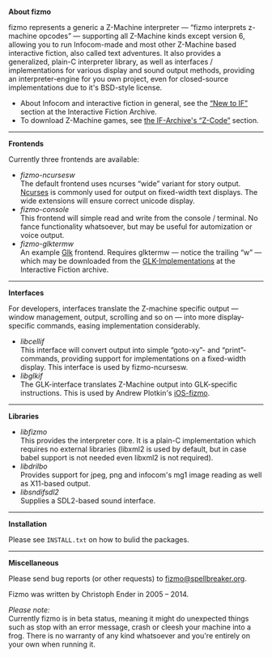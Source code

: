 

**About fizmo**


fizmo represents a generic a Z-Machine interpreter — “fizmo interprets z-machine opcodes” — supporting all Z-Machine kinds except version 6, allowing you to run Infocom-made and most other Z-Machine based interactive fiction, also called text adventures. It also provides a generalized, plain-C interpreter library, as well as interfaces / implementations for various display and sound output methods, providing an interpreter-engine for you own project, even for closed-source implementations due to it's BSD-style license.


 - About Infocom and interactive fiction in general, see the [“New to IF”](http://www.ifarchive.org) section at the Interactive Fiction Archive.
 - To download Z-Machine games, see [the IF-Archive's “Z-Code”](http://www.ifarchive.org/indexes/if-archiveXgamesXzcode.html) section.


---

**Frontends**


Currently three frontends are available:


 - _fizmo-ncursesw_  
   The default frontend uses ncurses “wide” variant for story output. [Ncurses](http://www.gnu.org/software/ncurses/) is commonly used for output on fixed-width text displays. The wide extensions will ensure correct unicode display.
 - _fizmo-console_  
   This frontend will simple read and write from the console / terminal. No fance functionality whatsoever, but may be useful for automization or voice output.
 - _fizmo-glktermw_  
   An example [Glk](http://en.wikipedia.org/wiki/Glk_(software)) frontend. Requires glktermw — notice the trailing “w” — which may be downloaded from the [GLK-Implementations](http://www.ifarchive.org/indexes/if-archiveXprogrammingXglkXimplementations.html) at the Interactive Fiction archive.


---

**Interfaces**


For developers, interfaces translate the Z-machine specific output — window management, output, scrolling and so on — into more display-specific commands, easing implementation considerably.


 - _libcellif_  
   This interface will convert output into simple “goto-xy”- and “print”-commands, providing support for implementations on a fixed-width display. This interface is used by fizmo-ncursesw.
 - _libglkif_  
   The GLK-interface translates Z-Machine output into GLK-specific instructions. This is used by Andrew Plotkin's [iOS-fizmo](https://github.com/erkyrath/iosfizmo/).


---

**Libraries**



 - _libfizmo_  
   This provides the interpreter core. It is a plain-C implementation which requires no external libraries (libxml2 is used by default, but in case babel support is not needed even libxml2 is not required).
 - _libdrilbo_  
   Provides support for jpeg, png and infocom's mg1 image reading as well as X11-based output.
 - _libsndifsdl2_  
   Supplies a SDL2-based sound interface.


---

**Installation**


Please see `INSTALL.txt` on how to bulid the packages.

---

**Miscellaneous**


Please send bug reports (or other requests) to [fizmo@spellbreaker.org](mailto:fizmo@spellbreaker.org).

Fizmo was written by Christoph Ender in 2005 – 2014.

_Please note:_  
Currently fizmo is in beta status, meaning it might do unexpected things such as stop with an error message, crash or cleesh your machine into a frog. There is no warranty of any kind whatsoever and you're entirely on your own when running it.


